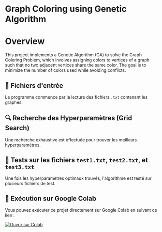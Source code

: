 # Graph Coloring using Genetic Algorithm
# Overview
This project implements a Genetic Algorithm (GA) to solve the Graph Coloring Problem, which involves assigning colors to vertices of a graph such that no two adjacent vertices share the same color. The goal is to minimize the number of colors used while avoiding conflicts.
## 📂 Fichiers d'entrée
Le programme commence par la lecture des fichiers `.txt` contenant les graphes.

## 🔍 Recherche des Hyperparamètres (Grid Search)
Une recherche exhaustive est effectuée pour trouver les meilleurs hyperparamètres.

## 🧪 Tests sur les fichiers `test1.txt`, `test2.txt`, et `test3.txt`
Une fois les hyperparamètres optimaux trouvés, l'algorithme est testé sur plusieurs fichiers de test.

## 🚀 Exécution sur Google Colab  
Vous pouvez exécuter ce projet directement sur Google Colab en suivant ce lien :  

[![Ouvrir sur Colab](https://colab.research.google.com/assets/colab-badge.svg)](https://colab.research.google.com/drive/1b9sDAfJgMbeRnrYFH1OGhED9Fg5LICbF?usp=sharing)


